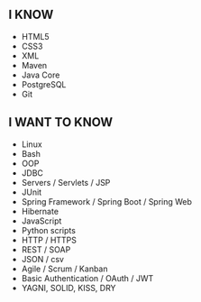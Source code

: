 ## I KNOW
- HTML5
- CSS3
- XML
- Maven
- Java Core
- PostgreSQL
- Git
## I WANT TO KNOW
- Linux
- Bash
- OOP
- JDBC
- Servers / Servlets / JSP
- JUnit
- Spring Framework / Spring Boot / Spring Web
- Hibernate
- JavaScript
- Python scripts
- HTTP / HTTPS
- REST / SOAP
- JSON / csv
- Agile / Scrum / Kanban
- Basic Authentication / OAuth / JWT
- YAGNI, SOLID, KISS, DRY
